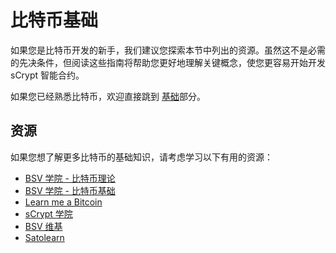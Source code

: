 # 比特币基础

如果您是比特币开发的新手，我们建议您探索本节中列出的资源。虽然这不是必需的先决条件，但阅读这些指南将帮助您更好地理解关键概念，使您更容易开始开发 sCrypt 智能合约。

如果您已经熟悉比特币，欢迎直接跳到 [基础](https://docs.scrypt.io/how-to-deploy-and-call-a-contract/how-to-customize-a-contract-tx)部分。

## 资源

如果您想了解更多比特币的基础知识，请考虑学习以下有用的资源：

- [BSV 学院 - 比特币理论](https://bitcoinsv.academy/course/bitcoin-theory)
- [BSV 学院 - 比特币基础](https://bitcoinsv.academy/bitcoin-essentials)
- [Learn me a Bitcoin](https://learnmeabitcoin.com/)
- [sCrypt 学院](https://academy.scrypt.io/?lang=zh)
- [BSV 维基](https://wiki.bitcoinsv.io/index.php/Main_Page)
- [Satolearn](https://www.satolearn.com/overview)
